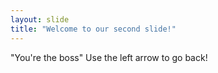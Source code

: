 ```yaml
---
layout: slide
title: "Welcome to our second slide!"
---
```

"You're the boss"
Use the left arrow to go back!
